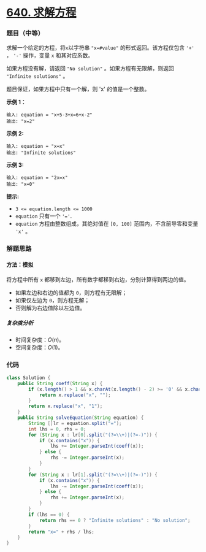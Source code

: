 # [640. 求解方程](https://leetcode.cn/problems/solve-the-equation/)

### 题目（中等）

求解一个给定的方程，将`x`以字符串 `"x=#value"` 的形式返回。该方程仅包含 `'+'` ， `'-'` 操作，变量 `x` 和其对应系数。

如果方程没有解，请返回 `"No solution"` 。如果方程有无限解，则返回 `"Infinite solutions"` 。

题目保证，如果方程中只有一个解，则 'x' 的值是一个整数。

**示例 1：**

```
输入: equation = "x+5-3+x=6+x-2"
输出: "x=2"
```

**示例 2:**

```
输入: equation = "x=x"
输出: "Infinite solutions"
```

**示例 3:**

```
输入: equation = "2x=x"
输出: "x=0"
```

**提示:**

* `3 <= equation.length <= 1000`
* `equation` 只有一个 `'='`.
* `equation` 方程由整数组成，其绝对值在 `[0, 100]` 范围内，不含前导零和变量 `'x'` 。


### 解题思路

#### 方法：模拟

将方程中所有 `x` 都移到左边，所有数字都移到右边，分别计算得到两边的值。

- 如果左边和右边的值都为 `0`，则方程有无限解；
- 如果仅左边为 `0`，则方程无解；
- 否则解为右边值除以左边值。

##### 复杂度分析

- 时间复杂度：$O(n)$。
- 空间复杂度：$O(1)$。

### 代码

```java
class Solution {
    public String coeff(String x) {
        if (x.length() > 1 && x.charAt(x.length() - 2) >= '0' && x.charAt(x.length() - 2) <= '9') {
            return x.replace("x", "");
        }
        return x.replace("x", "1");
    }
    public String solveEquation(String equation) {
        String []lr = equation.split("=");
        int lhs = 0, rhs = 0;
        for (String x : lr[0].split("(?=\\+)|(?=-)")) {
            if (x.contains("x")) {
                lhs += Integer.parseInt(coeff(x));
            } else {
                rhs -= Integer.parseInt(x);
            }
        }
        for (String x : lr[1].split("(?=\\+)|(?=-)")) {
            if (x.contains("x")) {
                lhs -= Integer.parseInt(coeff(x));
            } else {
                rhs += Integer.parseInt(x);
            }
        }
        if (lhs == 0) {
            return rhs == 0 ? "Infinite solutions" : "No solution";
        }
        return "x=" + rhs / lhs;
    }
}
```
